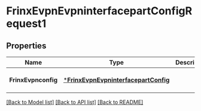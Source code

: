 # FrinxEvpnEvpninterfacepartConfigRequest1

## Properties
Name | Type | Description | Notes
------------ | ------------- | ------------- | -------------
**FrinxEvpnconfig** | [***FrinxEvpnEvpninterfacepartConfig**](frinx.evpn.evpninterfacepart.Config.md) |  | [optional] [default to null]

[[Back to Model list]](../README.md#documentation-for-models) [[Back to API list]](../README.md#documentation-for-api-endpoints) [[Back to README]](../README.md)


